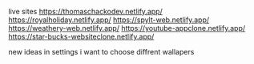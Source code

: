 live sites
https://thomaschackodev.netlify.app/
https://royalholiday.netlify.app/
https://spylt-web.netlify.app/
https://weathery-web.netlify.app/
https://youtube-appclone.netlify.app/
https://star-bucks-websiteclone.netlify.app/

new ideas
in settings i want to choose diffrent wallapers